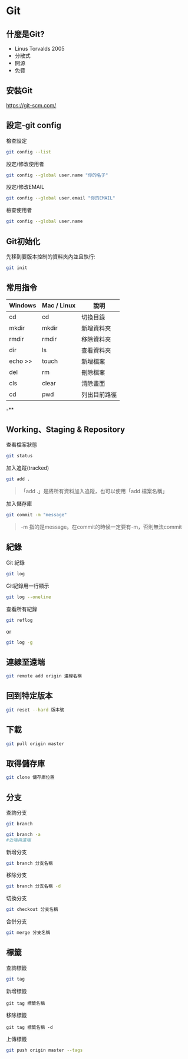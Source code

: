 # Git

## 什麼是Git?

* Linus Torvalds 2005
* 分散式
* 開源
* 免費

## 安裝Git

https://git-scm.com/

## 設定-git config

檢查設定

```bash
git config --list
```

設定/修改使用者

```bash
git config --global user.name "你的名子"
```

設定/修改EMAIL

```bash
git config --global user.email "你的EMAIL"
```

檢查使用者

```bash
git config --global user.name 
```

## Git初始化

先移到要版本控制的資料夾內並且執行:

```bash
git init
```

## 常用指令

| Windows | Mac / Linux | 說明 |
| --------| -------- | -------- |
| cd      | cd       | 切換目錄     |
| mkdir   | mkdir    | 新增資料夾     |
| rmdir   | rmdir    | 移除資料夾     |
| dir     | ls       | 查看資料夾     |
| echo >> | touch    | 新增檔案     |
| del     | rm       | 刪除檔案 |
| cls     |clear     | 清除畫面     |
| cd      |pwd       | 列出目前路徑 |
-**

## Working、Staging & Repository

查看檔案狀態

```bash
git status
```

加入追蹤(tracked)

```bash
git add .
```

> 「add .」是將所有資料加入追蹤，也可以使用「add 檔案名稱」

加入儲存庫

```bash
git commit -m "message"
```

> -m 指的是message。在commit的時候一定要有-m，否則無法commit

## 紀錄

Git 紀錄

```bash
git log
```

Git紀錄用一行顯示

```bash
git log --oneline
```

查看所有紀錄

```bash
git reflog
```

or

```bash
git log -g
```

## 連線至遠端

```bash
git remote add origin 連線名稱
```

## 回到特定版本

```bash
git reset --hard 版本號
```

## 下載

```bash
git pull origin master
```

## 取得儲存庫

```bash
git clone 儲存庫位置
```

## 分支

查詢分支

```bash
git branch

git branch -a
#近端與遠端
```

新增分支

```bash
git branch 分支名稱
```

移除分支

```bash
git branch 分支名稱 -d
```

切換分支

```bash
git checkout 分支名稱
```

合併分支

``` bash
git merge 分支名稱
```
## 標籤

查詢標籤

```bash
git tag
```

新增標籤

```bash=
git tag 標籤名稱
```

移除標籤

```bash=
git tag 標籤名稱 -d
```

上傳標籤

```bash
git push origin master --tags
```

